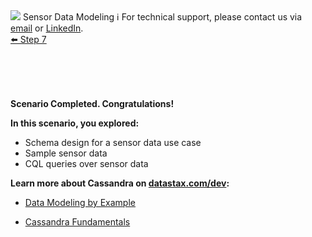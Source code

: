<!-- TOP -->
<div class="top">
  <img src="https://datastax-academy.github.io/katapod-shared-assets/images/ds-academy-logo.svg" />
  <span class="scenario-title">Sensor Data Modeling</span>
  <span class="scenario-subtitle">ℹ️ For technical support, please contact us via <a href="mailto:aleksandr.volochnev@datastax.com">email</a> or <a href="https://dtsx.io/aleks">LinkedIn</a>.</span> 
</div>

<!-- NAVIGATION -->
<div id="navigation-top" class="navigation-top">
 <a href='command:katapod.loadPage?[{"step":"step7"}]'
   class="btn btn-dark navigation-top-left">⬅️ Step 7
 </a>
</div>

<main style="margin-top:80px">
    <div class="container px-4 py-2" >
     <div class="row g-4 py-2 row-cols-1 row-cols-lg-1">
          <div class="feature col div-choice">

**Scenario Completed. Congratulations!**

**In this scenario, you explored:**

* Schema design for a sensor data use case 
* Sample sensor data
* CQL queries over sensor data

**Learn more about Cassandra on [datastax.com/dev](https://datastax.com/dev):**

* [Data Modeling by Example](https://www.datastax.com/learn/data-modeling-by-example)
* [Cassandra Fundamentals](https://datastax.com/learning-series/cassandra-fundamentals)


     </div>
     </div>
     </div>
     </main>